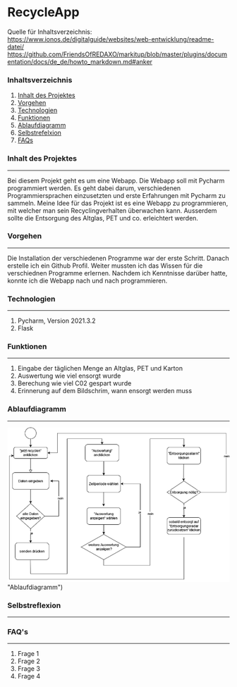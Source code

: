 # RecycleApp
Quelle für Inhaltsverzeichnis: https://www.ionos.de/digitalguide/websites/web-entwicklung/readme-datei/
https://github.com/FriendsOfREDAXO/markitup/blob/master/plugins/documentation/docs/de_de/howto_markdown.md#anker





### Inhaltsverzeichnis
1. [Inhalt des Projektes](#inhalt-des-projektes)
2. [Vorgehen](#vorgehen)
3. [Technologien](#technologien)
4. [Funktionen](#funktionen)
5. [Ablaufdiagramm](#ablaufdiagramm)
6. [Selbstrefelxion](selbstrefelxion)
7. [FAQs](#faqs)

<a name="inhalt-des-projektes"></a>
### Inhalt des Projektes
***
Bei diesem Projekt geht es um eine Webapp. Die Webapp soll mit Pycharm programmiert werden. 
Es geht dabei darum, verschiedenen Programmiersprachen einzusetzten und erste Erfahrungen mit Pycharm zu sammeln. 
Meine Idee für das Projekt ist es eine Webapp zu programmieren, mit welcher man 
sein Recyclingverhalten überwachen kann. Ausserdem sollte die Entsorgung des Altglas, PET und co. erleichtert werden. 

<a name="vorgehen"></a>
### Vorgehen
***
Die Installation der verschiedenen Programme war der erste Schritt. Danach erstelle ich ein Github Profil. Weiter mussten ich das Wissen für die verschiednen Programme erlernen. Nachdem ich Kenntnisse darüber hatte, konnte ich die Webapp nach und nach programmieren. 

<a name="technologien"></a>
### Technologien
***
1. Pycharm, Version 2021.3.2
2. Flask

<a name="funktionen"></a>
### Funktionen
***
1. Eingabe der täglichen Menge an Altglas, PET und Karton
2. Auswertung wie viel ensorgt wurde
3. Berechung wie viel C02 gespart wurde
4. Erinnerung auf dem Bildschrim, wann ensorgt werden muss

<a name="ablaufdiagramm"></a>
### Ablaufdiagramm
***

![Image text](Untitled%20Diagram.drawio(1).png)"Ablaufdiagramm")
<a name="selbstrefelxion"></a>
### Selbstreflexion
***
<a name="faqs"></a>
### FAQ's
***

1. Frage 1
2. Frage 2
3. Frage 3
4. Frage 4



